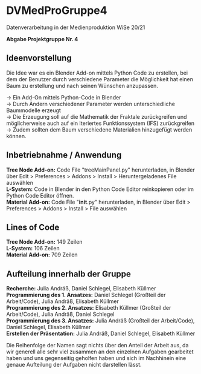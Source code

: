 # DVMedProGruppe4

Datenverarbeitung in der Medienproduktion WiSe 20/21  

**Abgabe Projektgruppe Nr. 4**

## Ideenvorstellung
Die Idee war es ein Blender Add-on mittels Python Code zu erstellen, bei dem der Benutzer durch verschiedene Parameter die Möglichkeit hat einen Baum zu erstellung und nach seinen Wünschen anzupassen.

→ Ein Add-On mittels Python-Code in Blender   
→ Durch Ändern verschiedener Parameter werden unterschiedliche Baummodelle erzeugt   
→ Die Erzeugung soll auf die Mathematik der Fraktale zurückgreifen und möglicherweise auch auf ein Iteriertes Funktionssystem (IFS) zurückgreifen  
→ Zudem sollten dem Baum verschiedene Materialien hinzugefügt werden können.  

## Inbetriebnahme / Anwendung
**Tree Node Add-on:** Code File "treeMainPanel.py" herunterladen,  in Blender über Edit > Preferences > Addons > Install > Heruntergeladenes File auswählen  
**L-System:** Code in Blender in den Python Code Editor reinkopieren oder im Python Code Editor öffnen.  
**Material Add-on:** Code File "__init__.py" herunterladen, in Blender über Edit > Preferences > Addons > Install > File auswählen   

## Lines of Code

**Tree Node Add-on:** 149 Zeilen  
**L-System:** 106 Zeilen  
**Material Add-on:** 709 Zeilen  

## Aufteilung innerhalb der Gruppe
**Recherche:** Julia Andräß, Daniel Schlegel, Elisabeth Küllmer  
**Programmierung des 1. Ansatzes:** Daniel Schlegel (Großteil der Arbeit/Code), Julia Andräß, Elisabeth Küllmer  
**Programmierung des 2. Ansatzes:** Elisabeth Küllmer (Großteil der Arbeit/Code), Julia Andräß, Daniel Schlegel  
**Programmierung des 3. Ansatzes:** Julia Andräß (Großteil der Arbeit/Code), Daniel Schlegel, Elisabeth Küllmer  
**Erstellen der Präsentation:** Julia Andräß, Daniel Schlegel, Elisabeth Küllmer  
  

Die Reihenfolge der Namen sagt nichts über den Anteil der Arbeit aus, da wir generell alle sehr viel zusammen an den einzelnen Aufgaben gearbeitet haben und uns gegenseitig geholfen haben und sich im Nachhinein eine genaue Aufteilung der Aufgaben nicht darstellen lässt.

